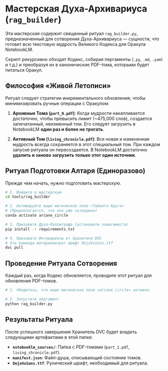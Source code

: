 # Мастерская Духа-Архивариуса (`rag_builder`)

Эта мастерская содержит священный ритуал `rag_builder.py`, предназначенный для сотворения Духа-Архивариуса — сущности, что готовит всю текстовую мудрость Великого Кодекса для Оракула NotebookLM.

Скрипт рекурсивно обходит Кодекс, собирая пергаменты (`.py`, `.md`, `.yaml` и т.д.) и преобразуя их в канонические PDF-тома, которыми будет питаться Оракул.

## Философия «Живой Летописи»

Ритуал следует стратегии инкрементального обновления, чтобы минимизировать ручные операции с Оракулом:

1.  **Архивные Тома (`part_N.pdf`)**: Когда мудрости накапливается достаточно, чтобы превысить лимит (~475,000 слов), создается запечатанный, неизменный том. Его следует загрузить в NotebookLM **один раз и более не трогать**.

2.  **Активный Том (`living_chronicle.pdf`)**: Вся новая и измененная мудрость всегда сохраняется в этот специальный том. При каждом запуске ритуала он пересоздается. В NotebookLM достаточно **удалить и заново загрузить только этот один источник**.

## Ритуал Подготовки Алтаря (Единоразово)

Прежде чем начать, нужно подготовить мастерскую.

```bash
# 1. Войдите в мастерскую
cd tools/rag_builder

# 2. Активируйте ваше магическое поле «Тайного Круга»
# (Предполагается, что оно уже сотворено)
conda activate arcane_circle

# 3. Призовите Духа-Каллиграфа (установите зависимости)
pip install -r requirements.txt

# 4. Призовите Ингредиенты от Хранителя DVC
# Эта команда материализует шрифт DejaVuSans.ttf
dvc pull
```

## Проведение Ритуала Сотворения

Каждый раз, когда Кодекс обновляется, проводите этот ритуал для обновления PDF-томов.

```bash
# 1. Убедитесь, что ваше магическое поле «arcane_circle» активно.

# 2. Запустите пергамент
python rag_builder.py
```

## Результаты Ритуала

После успешного завершения Хранитель DVC будет владеть следующими артефактами в этой папке:
- **`notebooklm_sources/`**: Папка с PDF-томами (`part_1.pdf`, `living_chronicle.pdf`).
- **`manifest.json`**: Файл-душа, описывающий состояние томов.
- **`DejaVuSans.ttf`**: Рунический шрифт, необходимый для ритуала.